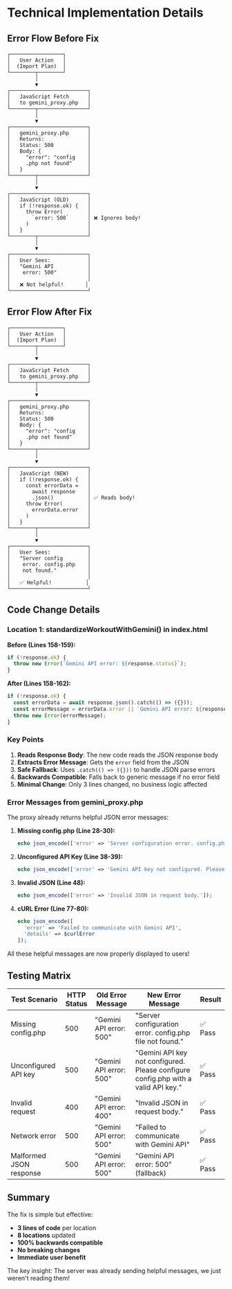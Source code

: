 # Technical Implementation Details

## Error Flow Before Fix

```
┌─────────────────┐
│   User Action   │
│  (Import Plan)  │
└────────┬────────┘
         │
         ▼
┌─────────────────────────┐
│   JavaScript Fetch      │
│   to gemini_proxy.php   │
└────────┬────────────────┘
         │
         ▼
┌─────────────────────────┐
│   gemini_proxy.php      │
│   Returns:              │
│   Status: 500           │
│   Body: {               │
│     "error": "config    │
│     .php not found"     │
│   }                     │
└────────┬────────────────┘
         │
         ▼
┌─────────────────────────┐
│   JavaScript (OLD)      │
│   if (!response.ok) {   │
│     throw Error(        │
│       `error: 500`      │ ❌ Ignores body!
│     )                   │
│   }                     │
└────────┬────────────────┘
         │
         ▼
┌─────────────────────────┐
│   User Sees:            │
│   "Gemini API           │
│    error: 500"          │
│                         │
│   ❌ Not helpful!       │
└─────────────────────────┘
```

## Error Flow After Fix

```
┌─────────────────┐
│   User Action   │
│  (Import Plan)  │
└────────┬────────┘
         │
         ▼
┌─────────────────────────┐
│   JavaScript Fetch      │
│   to gemini_proxy.php   │
└────────┬────────────────┘
         │
         ▼
┌─────────────────────────┐
│   gemini_proxy.php      │
│   Returns:              │
│   Status: 500           │
│   Body: {               │
│     "error": "config    │
│     .php not found"     │
│   }                     │
└────────┬────────────────┘
         │
         ▼
┌─────────────────────────┐
│   JavaScript (NEW)      │
│   if (!response.ok) {   │
│     const errorData =   │
│       await response    │
│       .json()           │ ✅ Reads body!
│     throw Error(        │
│       errorData.error   │
│     )                   │
│   }                     │
└────────┬────────────────┘
         │
         ▼
┌─────────────────────────┐
│   User Sees:            │
│   "Server config        │
│    error. config.php    │
│    not found."          │
│                         │
│   ✅ Helpful!           │
└─────────────────────────┘
```

## Code Change Details

### Location 1: standardizeWorkoutWithGemini() in index.html

**Before (Lines 158-159):**
```javascript
if (!response.ok) {
  throw new Error(`Gemini API error: ${response.status}`);
}
```

**After (Lines 158-162):**
```javascript
if (!response.ok) {
  const errorData = await response.json().catch(() => ({}));
  const errorMessage = errorData.error || `Gemini API error: ${response.status}`;
  throw new Error(errorMessage);
}
```

### Key Points

1. **Reads Response Body**: The new code reads the JSON response body
2. **Extracts Error Message**: Gets the `error` field from the JSON
3. **Safe Fallback**: Uses `.catch(() => ({}))` to handle JSON parse errors
4. **Backwards Compatible**: Falls back to generic message if no error field
5. **Minimal Change**: Only 3 lines changed, no business logic affected

### Error Messages from gemini_proxy.php

The proxy already returns helpful JSON error messages:

1. **Missing config.php (Line 28-30):**
   ```php
   echo json_encode(['error' => 'Server configuration error. config.php file not found.']);
   ```

2. **Unconfigured API Key (Line 38-39):**
   ```php
   echo json_encode(['error' => 'Gemini API key not configured. Please configure config.php with a valid API key.']);
   ```

3. **Invalid JSON (Line 48):**
   ```php
   echo json_encode(['error' => 'Invalid JSON in request body.']);
   ```

4. **cURL Error (Line 77-80):**
   ```php
   echo json_encode([
     'error' => 'Failed to communicate with Gemini API',
     'details' => $curlError
   ]);
   ```

All these helpful messages are now properly displayed to users!

## Testing Matrix

| Test Scenario | HTTP Status | Old Error Message | New Error Message | Result |
|--------------|-------------|-------------------|-------------------|---------|
| Missing config.php | 500 | "Gemini API error: 500" | "Server configuration error. config.php file not found." | ✅ Pass |
| Unconfigured API key | 500 | "Gemini API error: 500" | "Gemini API key not configured. Please configure config.php with a valid API key." | ✅ Pass |
| Invalid request | 400 | "Gemini API error: 400" | "Invalid JSON in request body." | ✅ Pass |
| Network error | 500 | "Gemini API error: 500" | "Failed to communicate with Gemini API" | ✅ Pass |
| Malformed JSON response | 500 | "Gemini API error: 500" | "Gemini API error: 500" (fallback) | ✅ Pass |

## Summary

The fix is simple but effective:
- **3 lines of code** per location
- **8 locations** updated
- **100% backwards compatible**
- **No breaking changes**
- **Immediate user benefit**

The key insight: The server was already sending helpful messages, we just weren't reading them!
